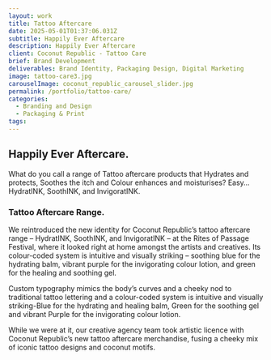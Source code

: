 ```yaml
---
layout: work
title: Tattoo Aftercare
date: 2025-05-01T01:37:06.031Z
subtitle: Happily Ever Aftercare
description: Happily Ever Aftercare
client: Coconut Republic - Tattoo Care
brief: Brand Development
deliverables: Brand Identity, Packaging Design, Digital Marketing
image: tattoo-care3.jpg
carouselImage: coconut_republic_carousel_slider.jpg
permalink: /portfolio/tattoo-care/
categories:
  - Branding and Design
  - Packaging & Print
tags:
---
```


## Happily Ever Aftercare.

What do you call a range of Tattoo aftercare products that Hydrates and protects, Soothes the itch and Colour enhances and moisturises? Easy…HydratINK, SoothINK, and InvigoratINK.

### Tattoo Aftercare Range.

We reintroduced the new identity for Coconut Republic’s tattoo aftercare range – HydratINK, SoothINK, and InvigoratINK – at the Rites of Passage Festival, where it looked right at home amongst the artists and creatives. Its colour-coded system is intuitive and visually striking – soothing blue for the hydrating balm, vibrant purple for the invigorating colour lotion, and green for the healing and soothing gel.

Custom typography mimics the body’s curves and a cheeky nod to traditional tattoo lettering and a colour-coded system is intuitive and visually striking-Blue for the hydrating and healing balm, Green for the soothing gel and vibrant Purple for the invigorating colour lotion.

While we were at it, our creative agency team took artistic licence with Coconut Republic’s new tattoo aftercare merchandise, fusing a cheeky mix of iconic tattoo designs and coconut motifs.
